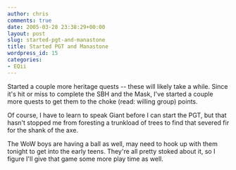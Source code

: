 ```yaml
---
author: chris
comments: true
date: 2005-03-28 23:38:29+00:00
layout: post
slug: started-pgt-and-manastone
title: Started PGT and Manastone
wordpress_id: 15
categories:
- EQii
---
```


Started a couple more heritage quests -- these will likely take a while. Since it's hit or miss to complete the SBH and the Mask, I've started a couple more quests to get them to the choke (read: willing group) points.

Of course, I have to learn to speak Giant before I can start the PGT, but that hasn't stopped me from foresting a trunkload of trees to find that severed fir for the shank of the axe. 

The WoW boys are having a ball as well, may need to hook up with them tonight to get into the early teens. They're all pretty stoked about it, so I figure I'll give that game some more play time as well.

